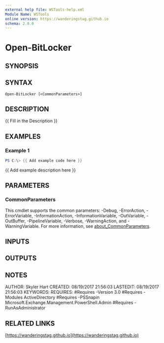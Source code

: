```yaml
---
external help file: WSTools-help.xml
Module Name: WSTools
online version: https://wanderingstag.github.io
schema: 2.0.0
---
```


# Open-BitLocker

## SYNOPSIS

## SYNTAX

```
Open-BitLocker [<CommonParameters>]
```

## DESCRIPTION
{{ Fill in the Description }}

## EXAMPLES

### Example 1
```powershell
PS C:\> {{ Add example code here }}
```

{{ Add example description here }}

## PARAMETERS

### CommonParameters
This cmdlet supports the common parameters: -Debug, -ErrorAction, -ErrorVariable, -InformationAction, -InformationVariable, -OutVariable, -OutBuffer, -PipelineVariable, -Verbose, -WarningAction, and -WarningVariable. For more information, see [about_CommonParameters](http://go.microsoft.com/fwlink/?LinkID=113216).

## INPUTS

## OUTPUTS

## NOTES
AUTHOR: Skyler Hart
CREATED: 08/19/2017 21:56:03
LASTEDIT: 08/19/2017 21:56:03
KEYWORDS:
REQUIRES:
    #Requires -Version 3.0
    #Requires -Modules ActiveDirectory
    #Requires -PSSnapin Microsoft.Exchange.Management.PowerShell.Admin
    #Requires -RunAsAdministrator

## RELATED LINKS

[https://wanderingstag.github.io](https://wanderingstag.github.io)

